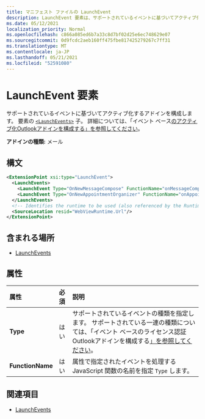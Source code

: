 ```yaml
---
title: マニフェスト ファイルの LaunchEvent
description: LaunchEvent 要素は、サポートされているイベントに基づいてアクティブ化するアドインを構成します。
ms.date: 05/12/2021
localization_priority: Normal
ms.openlocfilehash: c866a085ed6b7a33c8d7bf02d25e6ec748629e07
ms.sourcegitcommit: 0d9fcdc2aeb160ff475fbe817425279267c7ff31
ms.translationtype: MT
ms.contentlocale: ja-JP
ms.lasthandoff: 05/21/2021
ms.locfileid: "52591080"
---
```

# <a name="launchevent-element"></a>LaunchEvent 要素

サポートされているイベントに基づいてアクティブ化するアドインを構成します。 要素の [`<LaunchEvents>`](launchevents.md) 子。 詳細については、「イベント ベース[のアクティブ化Outlookアドインを構成する」を参照してください](../../outlook/autolaunch.md)。

**アドインの種類:** メール

## <a name="syntax"></a>構文

```XML
<ExtensionPoint xsi:type="LaunchEvent">
  <LaunchEvents>
    <LaunchEvent Type="OnNewMessageCompose" FunctionName="onMessageComposeHandler"/>
    <LaunchEvent Type="OnNewAppointmentOrganizer" FunctionName="onAppointmentComposeHandler"/>
  </LaunchEvents>
  <!-- Identifies the runtime to be used (also referenced by the Runtime element). -->
  <SourceLocation resid="WebViewRuntime.Url"/>
</ExtensionPoint>
```

## <a name="contained-in"></a>含まれる場所

- [LaunchEvents](launchevents.md)

## <a name="attributes"></a>属性

|  属性  |  必須  |  説明  |
|:-----|:-----|:-----|
|  **Type**  |  はい  | サポートされているイベントの種類を指定します。 サポートされている一連の種類については、「イベント ベースのライセンス認証Outlookアドインを構成する[」を参照してください](../../outlook/autolaunch.md#supported-events)。 |
|  **FunctionName**  |  はい  | 属性で指定されたイベントを処理する JavaScript 関数の名前を指定 `Type` します。 |

## <a name="see-also"></a>関連項目

- [LaunchEvents](launchevents.md)
